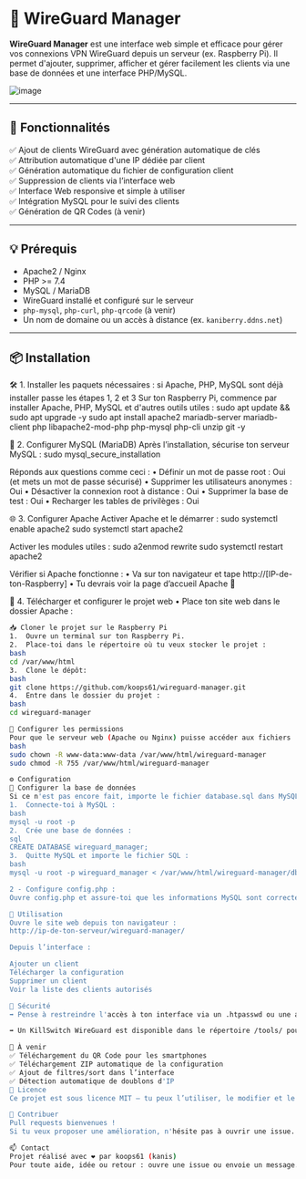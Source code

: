 # 🔐 WireGuard Manager

**WireGuard Manager** est une interface web simple et efficace pour gérer vos connexions VPN WireGuard depuis un serveur (ex. Raspberry Pi). Il permet d'ajouter, supprimer, afficher et gérer facilement les clients via une base de données et une interface PHP/MySQL.

![image](https://github.com/user-attachments/assets/9c163a2b-cc16-4dd7-a4b1-a1218dc9a7a5)


---

## 📂 Fonctionnalités

✅ Ajout de clients WireGuard avec génération automatique de clés  
✅ Attribution automatique d'une IP dédiée par client  
✅ Génération automatique du fichier de configuration client  
✅ Suppression de clients via l’interface web  
✅ Interface Web responsive et simple à utiliser  
✅ Intégration MySQL pour le suivi des clients  
✅ Génération de QR Codes (à venir)  

---

## 💡 Prérequis

- Apache2 / Nginx
- PHP >= 7.4
- MySQL / MariaDB
- WireGuard installé et configuré sur le serveur
- `php-mysql`, `php-curl`, `php-qrcode` (à venir)
- Un nom de domaine ou un accès à distance (ex. `kaniberry.ddns.net`)

---

## 📦 Installation
🛠️ 1. Installer les paquets nécessaires : si Apache, PHP, MySQL sont déjà installer passe les étapes 1, 2 et 3 
Sur ton Raspberry Pi, commence par installer Apache, PHP, MySQL et d'autres outils utiles :
sudo apt update && sudo apt upgrade -y
sudo apt install apache2 mariadb-server mariadb-client php libapache2-mod-php php-mysql php-cli unzip git -y

🔧 2. Configurer MySQL (MariaDB)
Après l’installation, sécurise ton serveur MySQL :
sudo mysql_secure_installation

Réponds aux questions comme ceci :
•	Définir un mot de passe root : Oui (et mets un mot de passe sécurisé)
•	Supprimer les utilisateurs anonymes : Oui
•	Désactiver la connexion root à distance : Oui
•	Supprimer la base de test : Oui
•	Recharger les tables de privilèges : Oui

🌐 3. Configurer Apache
Activer Apache et le démarrer :
sudo systemctl enable apache2
sudo systemctl start apache2

Activer les modules utiles :
sudo a2enmod rewrite
sudo systemctl restart apache2

Vérifier si Apache fonctionne :
•	Va sur ton navigateur et tape http://[IP-de-ton-Raspberry]
•	Tu devrais voir la page d’accueil Apache 🎉

📝 4. Télécharger et configurer le projet web
•	Place ton site web dans le dossier Apache :

```bash
📥 Cloner le projet sur le Raspberry Pi
1.	Ouvre un terminal sur ton Raspberry Pi.
2.	Place-toi dans le répertoire où tu veux stocker le projet : 
bash
cd /var/www/html
3.	Clone le dépôt: 
bash
git clone https://github.com/koops61/wireguard-manager.git
4.	Entre dans le dossier du projet : 
bash
cd wireguard-manager

🎯 Configurer les permissions
Pour que le serveur web (Apache ou Nginx) puisse accéder aux fichiers :
bash
sudo chown -R www-data:www-data /var/www/html/wireguard-manager
sudo chmod -R 755 /var/www/html/wireguard-manager

⚙️ Configuration
🔄 Configurer la base de données
Si ce n'est pas encore fait, importe le fichier database.sql dans MySQL :
1.	Connecte-toi à MySQL : 
bash
mysql -u root -p
2.	Crée une base de données : 
sql
CREATE DATABASE wireguard_manager;
3.	Quitte MySQL et importe le fichier SQL : 
bash
mysql -u root -p wireguard_manager < /var/www/html/wireguard-manager/db/database.sql

2 - Configure config.php :
Ouvre config.php et assure-toi que les informations MySQL sont correctes :

🚀 Utilisation
Ouvre le site web depuis ton navigateur :
http://ip-de-ton-serveur/wireguard-manager/

Depuis l’interface :

Ajouter un client
Télécharger la configuration
Supprimer un client
Voir la liste des clients autorisés

🔐 Sécurité
➡ Pense à restreindre l'accès à ton interface via un .htpasswd ou une authentification.

➡ Un KillSwitch WireGuard est disponible dans le répertoire /tools/ pour bloquer le trafic hors tunnel (Windows .bat).

📌 À venir
✅ Téléchargement du QR Code pour les smartphones
✅ Téléchargement ZIP automatique de la configuration
✅ Ajout de filtres/sort dans l’interface
✅ Détection automatique de doublons d'IP
📄 Licence
Ce projet est sous licence MIT — tu peux l’utiliser, le modifier et le redistribuer librement.

🤝 Contribuer
Pull requests bienvenues !
Si tu veux proposer une amélioration, n'hésite pas à ouvrir une issue.

📫 Contact
Projet réalisé avec ❤️ par koops61 (kanis)
Pour toute aide, idée ou retour : ouvre une issue ou envoie un message.
